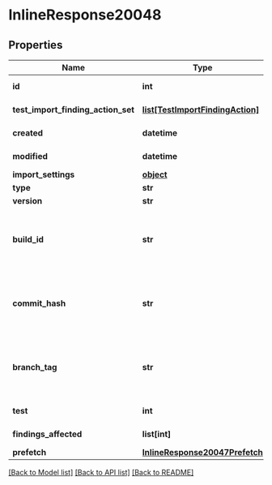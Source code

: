 # InlineResponse20048

## Properties
Name | Type | Description | Notes
------------ | ------------- | ------------- | -------------
**id** | **int** |  | [optional] [readonly] 
**test_import_finding_action_set** | [**list[TestImportFindingAction]**](TestImportFindingAction.md) |  | [optional] [readonly] 
**created** | **datetime** |  | [optional] [readonly] 
**modified** | **datetime** |  | [optional] [readonly] 
**import_settings** | [**object**](.md) |  | [optional] 
**type** | **str** |  | [optional] 
**version** | **str** |  | [optional] 
**build_id** | **str** | Build ID that was tested, a reimport may update this field. | [optional] 
**commit_hash** | **str** | Commit hash tested, a reimport may update this field. | [optional] 
**branch_tag** | **str** | Tag or branch that was tested, a reimport may update this field. | [optional] 
**test** | **int** |  | [optional] [readonly] 
**findings_affected** | **list[int]** |  | [optional] [readonly] 
**prefetch** | [**InlineResponse20047Prefetch**](InlineResponse20047Prefetch.md) |  | [optional] 

[[Back to Model list]](../README.md#documentation-for-models) [[Back to API list]](../README.md#documentation-for-api-endpoints) [[Back to README]](../README.md)



